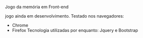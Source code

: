 Jogo da memória em Front-end

jogo ainda em desenvolvimento. Testado nos navegadores:
 - Chrome
 - Firefox
Tecnologia utilizadas por enquanto: Jquery e Bootstrap
